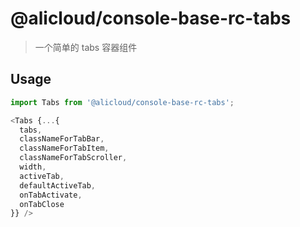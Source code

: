 # @alicloud/console-base-rc-tabs

> 一个简单的 tabs 容器组件

## Usage

```js
import Tabs from '@alicloud/console-base-rc-tabs';

<Tabs {...{
  tabs,
  classNameForTabBar,
  classNameForTabItem,
  classNameForTabScroller,
  width,
  activeTab,
  defaultActiveTab,
  onTabActivate,
  onTabClose
}} />
```
